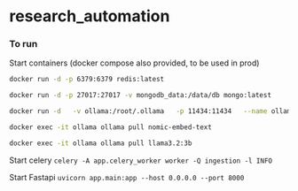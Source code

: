 # research_automation


### To run

Start containers (docker compose also provided, to be used in prod)
```bash
docker run -d -p 6379:6379 redis:latest

docker run -d -p 27017:27017 -v mongodb_data:/data/db mongo:latest

docker run -d   -v ollama:/root/.ollama   -p 11434:11434   --name ollama   ollama/ollama

docker exec -it ollama ollama pull nomic-embed-text

docker exec -it ollama ollama pull llama3.2:3b
```


Start celery
`celery -A app.celery_worker worker -Q ingestion -l INFO`

Start Fastapi
`uvicorn app.main:app --host 0.0.0.0 --port 8000`